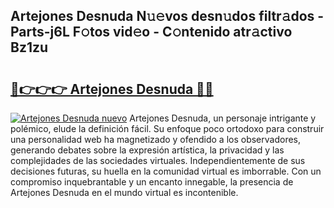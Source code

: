 ## Artejones Desnuda N𝚞𝚎vos desn𝚞dos filtr𝚊dos - Parts-j6L F𝚘tos vid𝚎o - C𝚘ntenido atr𝚊ctivo Bz1zu

# <h2><a href="http://mbaf50v.tromn.icu/?c=Artejones+Desnuda">🔗👉👉👉 Artejones Desnuda 🔗🔗</a></h2>

[![Artejones Desnuda nuevo](https://i.imgur.com/pEAQMta.gif)](http://mbaf50v.tromn.icu/?c=Artejones+Desnuda)
Artejones Desnuda, un personaje intrigante y polémico, elude la definición fácil. Su enfoque poco ortodoxo para construir una personalidad web ha magnetizado y ofendido a los observadores, generando debates sobre la expresión artística, la privacidad y las complejidades de las sociedades virtuales. Independientemente de sus decisiones futuras, su huella en la comunidad virtual es imborrable. Con un compromiso inquebrantable y un encanto innegable, la presencia de Artejones Desnuda en el mundo virtual es incontenible.
